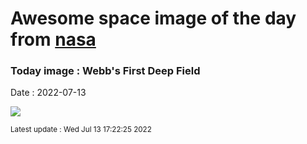 
# Awesome space image of the day from [nasa](https://api.nasa.gov/)

### Today image : Webb's First Deep Field

Date : 2022-07-13


![](https://apod.nasa.gov/apod/image/2207/STScI-SMACS0723_webb.jpg)

<small>Latest update : Wed Jul 13 17:22:25 2022</small>


